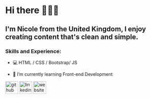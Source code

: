 # Hi there 👋👩‍💻

## I'm Nicole from the United Kingdom, I enjoy creating content that's clean and simple. 

### Skills and Experience:
* 💻 HTML / CSS / Bootstrap/ JS

* 🌱 I’m currently learning Front-end Development 


[<img src='https://cdn.jsdelivr.net/npm/simple-icons@3.0.1/icons/github.svg' alt='github' height='40'>](https://github.com/NicoleBay)  [<img src='https://cdn.jsdelivr.net/npm/simple-icons@3.0.1/icons/linkedin.svg' alt='linkedin' height='40'>](https://www.linkedin.com/in/nicole-baylis/)  [<img src='https://cdn.jsdelivr.net/npm/simple-icons@3.0.1/icons/icloud.svg' alt='website' height='40'>](https://www.shecodes.io/students/483-nicole-baylis)  





